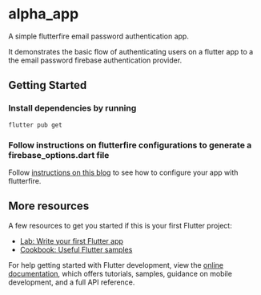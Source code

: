 # alpha_app

A simple flutterfire email password authentication app.

It demonstrates the basic flow of authenticating users on a flutter app to a the email password
firebase authentication provider.

## Getting Started

### Install dependencies by running
`flutter pub get`

### Follow instructions on flutterfire configurations to generate a firebase_options.dart file

Follow [instructions on this blog](https://senseitechtips.com/software/how-to-link-flutter-with-firebase-email-password-authentication/) 
to see how to configure your app with flutterfire.

## More resources

A few resources to get you started if this is your first Flutter project:

- [Lab: Write your first Flutter app](https://docs.flutter.dev/get-started/codelab)
- [Cookbook: Useful Flutter samples](https://docs.flutter.dev/cookbook)

For help getting started with Flutter development, view the
[online documentation](https://docs.flutter.dev/), which offers tutorials,
samples, guidance on mobile development, and a full API reference.
